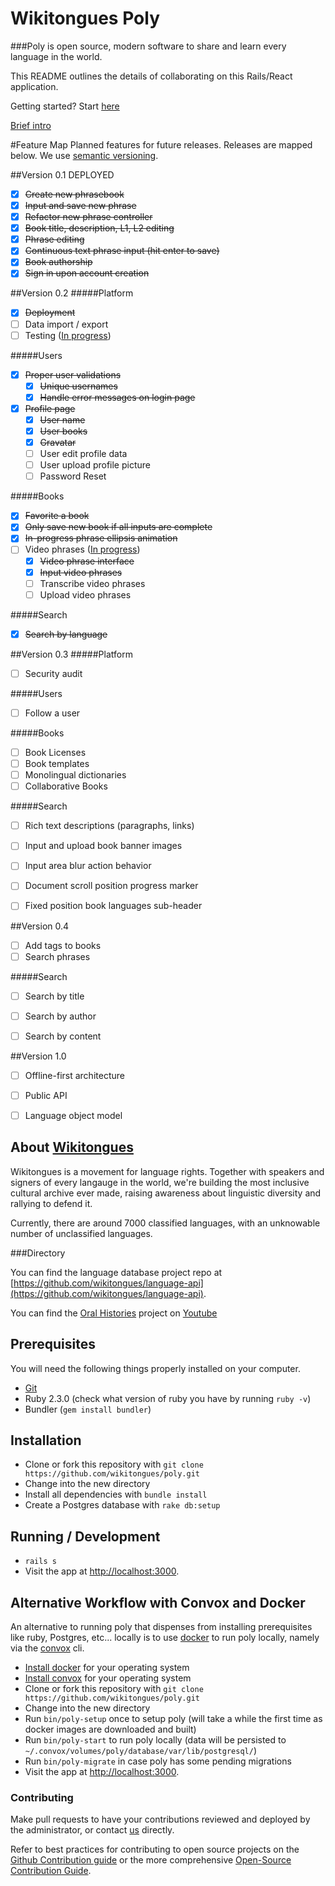 # Wikitongues Poly

###Poly is open source, modern software to share and learn every language in the world.

This README outlines the details of collaborating on this Rails/React application.

Getting started? Start [here](#prerequisites)

[Brief intro](https://youtu.be/TgTn8HlUVZo)

#Feature Map
Planned features for future releases. Releases are mapped below. We use [semantic versioning](http://semver.org/).

##Version 0.1 DEPLOYED
- [x] ~~Create new phrasebook~~
- [x] ~~Input and save new phrase~~
- [x] ~~Refactor new phrase controller~~
- [x] ~~Book title, description, L1, L2 editing~~
- [x] ~~Phrase editing~~
- [x] ~~Continuous text phrase input (hit enter to save)~~
- [x] ~~Book authorship~~
- [x] ~~Sign in upon account creation~~

##Version 0.2
#####Platform
- [x] ~~Deployment~~
- [ ] Data import / export
- [ ] Testing ([In progress](https://github.com/wikitongues/poly/tree/79-improve-unit-test-coverage))

#####Users
- [x] ~~Proper user validations~~
  - [x] ~~Unique usernames~~
  - [x] ~~Handle error messages on login page~~
- [x] ~~Profile page~~
  - [x] ~~User name~~
  - [x] ~~User books~~
  - [x] ~~Gravatar~~
  - [ ] User edit profile data
  - [ ] User upload profile picture
  - [ ] Password Reset

#####Books
- [x] ~~Favorite a book~~
- [x] ~~Only save new book if all inputs are complete~~
- [x] ~~In-progress phrase ellipsis animation~~
- [ ] Video phrases ([In progress](https://github.com/wikitongues/poly/tree/video-comp-ben))
  - [x] ~~Video phrase interface~~
  - [x] ~~Input video phrases~~
  - [ ] Transcribe video phrases
  - [ ] Upload video phrases

#####Search
- [x] ~~Search by language~~


##Version  0.3
#####Platform
- [ ] Security audit

#####Users
- [ ] Follow a user

#####Books
- [ ] Book Licenses
- [ ] Book templates
- [ ] Monolingual dictionaries
- [ ] Collaborative Books

#####Search

- [ ] Rich text descriptions (paragraphs, links)

- [ ] Input and upload book banner images
- [ ] Input area blur action behavior
- [ ] Document scroll position progress marker
- [ ] Fixed position book languages sub-header

##Version 0.4
- [ ] Add tags to books
- [ ] Search phrases

#####Search
  - [ ] Search by title
  - [ ] Search by author
  - [ ] Search by content


##Version 1.0
- [ ] Offline-first architecture
- [ ] Public API
- [ ] Language object model


## About [Wikitongues](www.wikitongues.org)
Wikitongues is a movement for language rights.
Together with speakers and signers of every langauge in the world, we're building the most inclusive cultural archive ever made, raising awareness about linguistic diversity and rallying to defend it.

Currently, there are around 7000 classified languages, with an unknowable number of unclassified languages.


<!-- ### Community -->
<!-- Join us on our open [Slack](http://wikitongues-slack.herokuapp.com/) channel. -->

###Directory


You can find the language database project repo at [https://github.com/wikitongues/language-api](https://github.com/wikitongues/language-api).

You can find the [Oral Histories](https://youtube.com/wikitongues) project on [Youtube](https://youtube.com/wikitongues)



## Prerequisites
You will need the following things properly installed on your computer.

* [Git](http://git-scm.com/)
* Ruby 2.3.0 (check what version of ruby you have by running `ruby -v`)
* Bundler (`gem install bundler`)

## Installation
* Clone or fork this repository with `git clone https://github.com/wikitongues/poly.git`
* Change into the new directory
* Install all dependencies with `bundle install`
* Create a Postgres database with `rake db:setup`

## Running / Development
* `rails s`
* Visit the app at [http://localhost:3000](http://localhost:3000).

## Alternative Workflow with Convox and Docker

An alternative to running poly that dispenses from installing prerequisites like ruby, Postgres, etc... locally is to use [docker](https://www.docker.com/) to run poly locally, namely via the [convox](https://convox.com/) cli.

* [Install docker](https://www.docker.com/products/docker) for your operating system
* [Install convox](https://dl.equinox.io/convox/convox/stable) for your operating system
* Clone or fork this repository with `git clone https://github.com/wikitongues/poly.git`
* Change into the new directory
* Run `bin/poly-setup` once to setup poly (will take a while the first time as docker images are downloaded and built)
* Run `bin/poly-start` to run poly locally (data will be persisted to `~/.convox/volumes/poly/database/var/lib/postgresql/`)
* Run `bin/poly-migrate` in case poly has some pending migrations
* Visit the app at [http://localhost:3000](http://localhost:3000).

### Contributing

Make pull requests to have your contributions reviewed and deployed by the administrator, or contact [us](https://github.com/FredericoAndrade) directly.

Refer to best practices for contributing to open source projects on the [Github Contribution guide](https://guides.github.com/activities/contributing-to-open-source/) or the more comprehensive [Open-Source Contribution Guide](http://www.contribution-guide.org/).
